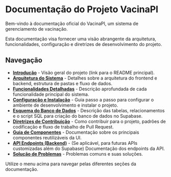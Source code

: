 # Documentação do Projeto VacinaPI

Bem-vindo à documentação oficial do VacinaPI, um sistema de gerenciamento de vacinação.

Esta documentação visa fornecer uma visão abrangente da arquitetura, funcionalidades, configuração e diretrizes de desenvolvimento do projeto.

## Navegação

- **[Introdução](../README.md)** - Visão geral do projeto (link para o README principal).
- **[Arquitetura do Sistema](./architecture.md)** - Detalhes sobre a arquitetura do frontend e backend, estrutura de pastas e fluxo de dados.
- **[Funcionalidades Detalhadas](./features.md)** - Descrição aprofundada de cada funcionalidade principal do sistema.
- **[Configuração e Instalação](./setup.md)** - Guia passo a passo para configurar o ambiente de desenvolvimento e instalar o projeto.
- **[Esquema do Banco de Dados](./database_schema.md)** - Descrição das tabelas, relacionamentos e o script SQL para criação do banco de dados no Supabase.
- **[Diretrizes de Contribuição](./contributing.md)** - Como contribuir para o projeto, padrões de codificação e fluxo de trabalho de Pull Request.
- **[Guia de Componentes](./components_guide.md)** - Documentação sobre os principais componentes reutilizáveis da UI.
- **[API Endpoints (Backend)](./api_endpoints.md)** - (Se aplicável, para futuras APIs customizadas além do Supabase) Documentação dos endpoints da API.
- **[Solução de Problemas](./troubleshooting.md)** - Problemas comuns e suas soluções.

Utilize o menu acima para navegar pelas diferentes seções da documentação.
